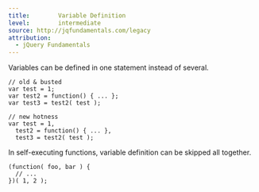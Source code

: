 ```yaml
---
title:        Variable Definition
level:        intermediate
source: http://jqfundamentals.com/legacy
attribution: 
  - jQuery Fundamentals
---
```


Variables can be defined in one statement instead of several.

```
// old & busted
var test = 1;
var test2 = function() { ... };
var test3 = test2( test );

// new hotness
var test = 1,
  test2 = function() { ... },
  test3 = test2( test );
```

In self-executing functions, variable definition can be skipped all together.

```
(function( foo, bar ) {
  // ...
})( 1, 2 );
```
